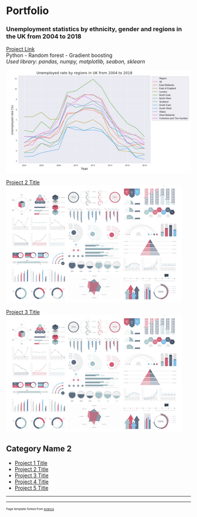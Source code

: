# Portfolio

### Unemployment statistics by ethnicity, gender and regions in the UK from 2004 to 2018<br>
[Project Link](https://nbviewer.jupyter.org/github/Janette-Le/Python1/blob/main/ABC.ipynb)\
Python - Random forest - Gradient boosting<br>
*Used library: pandas, numpy, matplotlib, seabon, sklearn*

<img src="images/Python 1.PNG?raw=true"/>


[Project 2 Title](/pdf/sample_presentation.pdf)
<img src="images/dummy_thumbnail.jpg?raw=true"/>


[Project 3 Title](http://example.com/)
<img src="images/dummy_thumbnail.jpg?raw=true"/>


## Category Name 2

- [Project 1 Title](http://example.com/)
- [Project 2 Title](http://example.com/)
- [Project 3 Title](http://example.com/)
- [Project 4 Title](http://example.com/)
- [Project 5 Title](http://example.com/)

---




---
<p style="font-size:8px">Page template forked from <a href="https://github.com/evanca/quick-portfolio">evanca</a></p>
<!-- Remove above link if you don't want to attibute -->

